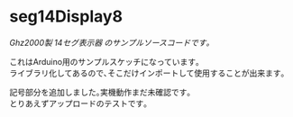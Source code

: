 # seg14Display8

*Ghz2000製 14セグ表示器 のサンプルソースコードです｡*

これはArduino用のサンプルスケッチになっています｡  
ライブラリ化してあるので､そこだけインポートして使用することが出来ます｡

記号部分を追加しました｡実機動作まだ未確認です｡  
とりあえずアップロードのテストです｡

